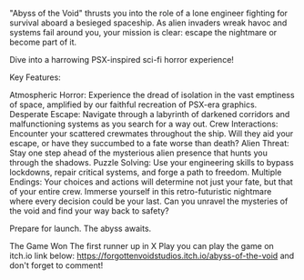 "Abyss of the Void" thrusts you into the role of a lone engineer fighting for survival aboard a besieged spaceship. As alien invaders wreak havoc and systems fail around you, your mission is clear: escape the nightmare or become part of it.

Dive into a harrowing PSX-inspired sci-fi horror experience!

Key Features:

Atmospheric Horror: Experience the dread of isolation in the vast emptiness of space, amplified by our faithful recreation of PSX-era graphics.
Desperate Escape: Navigate through a labyrinth of darkened corridors and malfunctioning systems as you search for a way out.
Crew Interactions: Encounter your scattered crewmates throughout the ship. Will they aid your escape, or have they succumbed to a fate worse than death?
Alien Threat: Stay one step ahead of the mysterious alien presence that hunts you through the shadows.
Puzzle Solving: Use your engineering skills to bypass lockdowns, repair critical systems, and forge a path to freedom.
Multiple Endings: Your choices and actions will determine not just your fate, but that of your entire crew.
Immerse yourself in this retro-futuristic nightmare where every decision could be your last. Can you unravel the mysteries of the void and find your way back to safety?

Prepare for launch. The abyss awaits.

The Game Won The first runner up in X Play
you can play the game on itch.io link below:
https://forgottenvoidstudios.itch.io/abyss-of-the-void
and don't forget to comment!

